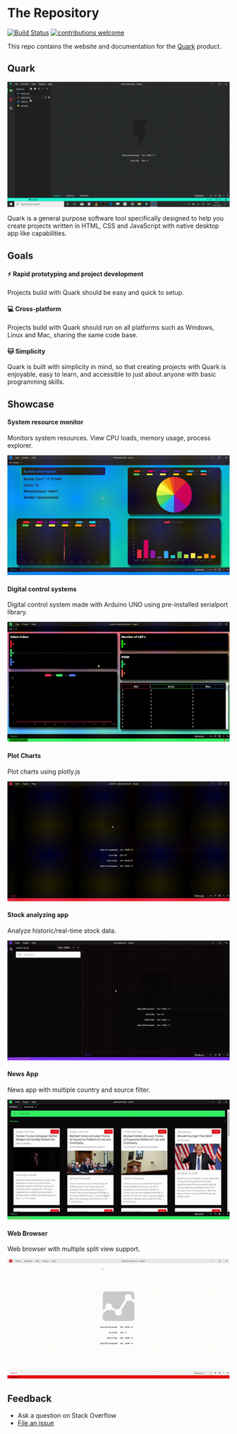 # The Repository

[![Build Status](https://travis-ci.org/Nishkalkashyap/Quark-docs.svg?branch=master)](https://travis-ci.org/Nishkalkashyap/Quark-docs)
[![contributions welcome](https://img.shields.io/badge/contributions-welcome-brightgreen.svg?style=flat)](https://github.com/Nishkalkashyap/Quark-docs)


This repo contains the website and documentation for the [Quark](https://quarkjs.io) product.

## Quark

![Hello World](./images/hello-world.gif)

Quark is a general purpose software tool specifically designed to help you create projects written in HTML, CSS and JavaScript with native desktop app like capabilities.

## Goals

#### ⚡ Rapid prototyping and project development
Projects build with Quark should be easy and quick to setup.

#### 💻 Cross-platform
Projects build with Quark should run on all platforms such as Windows, Linux and Mac, sharing the same code base.

#### 🐱 Simplicity
Quark is built with simplicity in mind, so that creating projects with Quark is enjoyable, easy to learn, and accessible to just about anyone with basic programming skills.

## Showcase 

#### System resource monitor
Monitors system resources. View CPU loads, memory usage, process explorer.

![System Information](./images/system-monitor.gif)

#### Digital control systems
Digital control system made with Arduino UNO using pre-installed serialport library.

![Control System](./images/control-system.gif)


#### Plot Charts
Plot charts using plotly.js

![Plot Charts](./images/plot-charts.gif)

#### Stock analyzing app
Analyze historic/real-time stock data.

![Stock analyzing app](./images/stock-analyzing-app.gif)

#### News App
News app with multiple country and source filter.

![News App](./images/news-app.gif)

#### Web Browser
Web browser with multiple split view support.

![Web Browser](./images/web-browser.gif)


## Feedback

* Ask a question on Stack Overflow
* [File an issue](https://github.com/Nishkalkashyap/Quark-docs/issues)